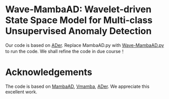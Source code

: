 # Wave-MambaAD: Wavelet-driven State Space Model for Multi-class Unsupervised Anomaly Detection
Our code is based on [ADer](https://github.com/zhangzjn/ADer). Replace MambaAD.py with [Wave-MambaAD.py](https://github.com/zhangqiao970914/Wave-MambaAD/blob/main/model/Wave-MambaAD.py) to run the code. We shall refine the code in due course！
# Acknowledgements
The code is based on [MambaAD](https://github.com/lewandofskee/MambaAD), [Vmamba](https://github.com/MzeroMiko/VMamba), [ADer](https://github.com/zhangzjn/ADer). We appreciate this excellent work.
